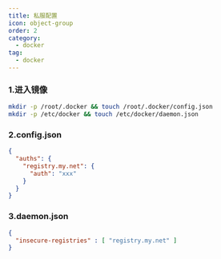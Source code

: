 ```yaml
---
title: 私服配置
icon: object-group
order: 2
category:
  - docker
tag:
  - docker
---
```


### 1.进入镜像

```bash
mkdir -p /root/.docker && touch /root/.docker/config.json
mkdir -p /etc/docker && touch /etc/docker/daemon.json
```

### 2.config.json

```json
{
  "auths": {
    "registry.my.net": {
      "auth": "xxx"
    }
  }
}
```

### 3.daemon.json

```json
{
  "insecure-registries" : [ "registry.my.net" ]
}
```